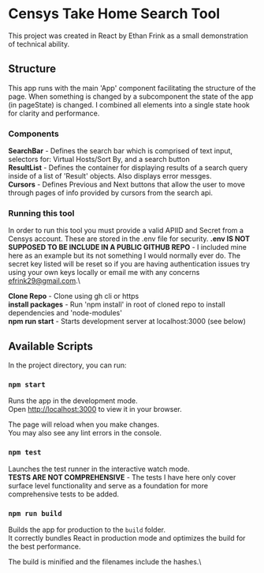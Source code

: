 # Censys Take Home Search Tool

This project was created in React by Ethan Frink as a small demonstration of technical ability.

## Structure 

This app runs with the main 'App' component facilitating the structure of the page. 
When something is changed by a subcomponent the state of the app (in pageState) is changed.
I combined all elements into a single state hook for clarity and performance.

### Components
**SearchBar** - Defines the search bar which is comprised of text input, selectors for: Virtual Hosts/Sort By, and a search button\
**ResultList** - Defines the container for displaying results of a search query inside of a list of 'Result' objects. Also displays error messges.\
**Cursors** - Defines Previous and Next buttons that allow the user to move through pages of info provided by cursors from the search api.

### Running this tool

In order to run this tool you must provide a valid APIID and Secret from a Censys account. These are stored in the .env file for security. 
**.env IS NOT SUPPOSED TO BE INCLUDE IN A PUBLIC GITHUB REPO** - I included mine here as an example but its not something I would normally ever do. The secret key listed will be reset so if you are having authentication issues try using your own keys locally or email me with any concerns efrink29@gmail.com.\

**Clone Repo** - Clone using gh cli or https\
**install packages** - Run 'npm install' in root of cloned repo to install dependencies and 'node-modules' \
**npm run start** - Starts development server at localhost:3000 (see below) 

## Available Scripts

In the project directory, you can run:

### `npm start`

Runs the app in the development mode.\
Open [http://localhost:3000](http://localhost:3000) to view it in your browser.

The page will reload when you make changes.\
You may also see any lint errors in the console.

### `npm test`

Launches the test runner in the interactive watch mode.\
**TESTS ARE NOT COMPREHENSIVE** - The tests I have here only cover surface level functionality and serve as a foundation for more comprehensive tests to be added.

### `npm run build`

Builds the app for production to the `build` folder.\
It correctly bundles React in production mode and optimizes the build for the best performance.

The build is minified and the filenames include the hashes.\


